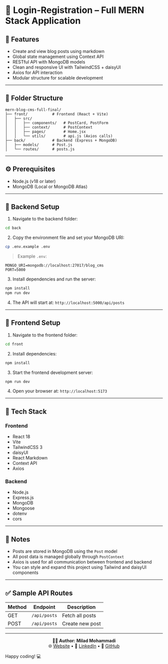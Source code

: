 # 📘 Login-Registration – Full MERN Stack Application



## 🚀 Features

- Create and view blog posts using markdown
- Global state management using Context API
- RESTful API with MongoDB models
- Clean and responsive UI with TailwindCSS + daisyUI
- Axios for API interaction
- Modular structure for scalable development

---

## 📁 Folder Structure

```
mern-blog-cms-full-final/
├── front/           # Frontend (React + Vite)
│   ├── src/
│   │   ├── components/   # PostCard, PostForm
│   │   ├── context/      # PostContext
│   │   ├── pages/        # Home.jsx
│   │   └── utils/        # api.js (Axios calls)
├── back/            # Backend (Express + MongoDB)
│   ├── models/      # Post.js
│   └── routes/      # posts.js
```


---

## ⚙️ Prerequisites

- Node.js (v18 or later)
- MongoDB (Local or MongoDB Atlas)

---

## 🧪 Backend Setup

1. Navigate to the backend folder:
```bash
cd back
```

2. Copy the environment file and set your MongoDB URI:
```bash
cp .env.example .env
```

> Example `.env`:
```
MONGO_URI=mongodb://localhost:27017/blog_cms
PORT=5000
```

3. Install dependencies and run the server:
```bash
npm install
npm run dev
```

4. The API will start at: `http://localhost:5000/api/posts`

---

## 🎨 Frontend Setup

1. Navigate to the frontend folder:
```bash
cd front
```

2. Install dependencies:
```bash
npm install
```

3. Start the frontend development server:
```bash
npm run dev
```

4. Open your browser at: `http://localhost:5173`

---

## 🔧 Tech Stack

### Frontend
- React 18
- Vite
- TailwindCSS 3
- daisyUI
- React Markdown
- Context API
- Axios

### Backend
- Node.js
- Express.js
- MongoDB
- Mongoose
- dotenv
- cors

---

## 📌 Notes

- Posts are stored in MongoDB using the `Post` model
- All post data is managed globally through `PostContext`
- Axios is used for all communication between frontend and backend
- You can style and expand this project using Tailwind and daisyUI components

---

## ✅ Sample API Routes

| Method | Endpoint              | Description         |
|--------|-----------------------|---------------------|
| GET    | `/api/posts`          | Fetch all posts     |
| POST   | `/api/posts`          | Create new post     |

---

<p align="center">
  <b>👨‍💻 Author: Milad Mohammadi</b><br>
  🌐 <a href="https://miladweb.com">Website</a> • 💼 <a href="https://linkedin.com/in/miladmo68">LinkedIn</a> • 🐙 <a href="https://github.com/miladmo68">GitHub</a>
</p>

Happy coding! 💻

